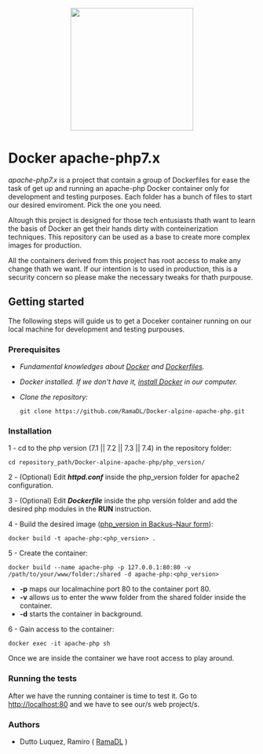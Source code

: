 <p align="center">
<img src="https://ugeek.github.io/blog/images-blog/docker.png" width="250"> 
</p>

# Docker apache-php7.x
  
  _apache-php7.x_ is a project that contain a group of Dockerfiles for ease the task of get up and running an apache-php Docker container only for development and testing purposes. Each folder has a bunch of files to start our desired enviroment. Pick the one you need.  
  
  Altough this project is designed for those tech entusiasts thath want to learn the basis of Docker an get their hands dirty with conteinerization techniques. This repository can be used as a base to create more complex images for production.
  
  All the containers derived from this project has root access to make any change thath we want. If our intention is to used in production, this is a security concern so please make the necessary tweaks for thath purpouse.
  
  
## Getting started
  
The following steps will guide us to get a Doceker container running on our local machine for development and testing purpouses.
  
  
### Prerequisites
  
* _Fundamental knowledges about [Docker](https://docs.docker.com/get-started/) and [Dockerfiles](https://docs.docker.com/get-started/part2/)._
    
* _Docker installed. If we don't have it, [install Docker](https://docs.docker.com/install/) in our computer._
    
* _Clone the repository:_  
  
      git clone https://github.com/RamaDL/Docker-alpine-apache-php.git
  
  
### Installation
  
  1 - cd to the php version (7.1 || 7.2 || 7.3 || 7.4) in the repository folder:
  
    cd repository_path/Docker-alpine-apache-php/php_version/
    
  2 - (Optional) Edit **_httpd.conf_** inside the php_version folder for apache2 configuration. 
  
  3 - (Optional) Edit **_Dockerfile_** inside the php versión folder and add the desired php modules in the **RUN** instruction.
    
  4 - Build the desired image ([php_version in Backus–Naur form](https://en.wikipedia.org/wiki/Backus–Naur_form)):
  
    docker build -t apache-php:<php_version> .
  
  5 - Create the container:
  
    docker build --name apache-php -p 127.0.0.1:80:80 -v /path/to/your/www/folder:/shared -d apache-php:<php_version>
    
  * **-p**    maps our localmachine port 80 to the container port 80. 
  * **-v**    allows us to enter the www folder from the shared folder inside the container.  
  * **-d**    starts the container in background.  
    
  6 - Gain access to the container:
  
    docker exec -it apache-php sh
    
  Once we are inside the container we have root access to play around.
    
    
  ### Running the tests
    
  After we have the running container is time to test it. Go to [http://localhost:80](http://localhost:80) and we have to see our/s web project/s.
    

### Authors

* Dutto Luquez, Ramiro ( [RamaDL](https://github.com/RamaDL) )

